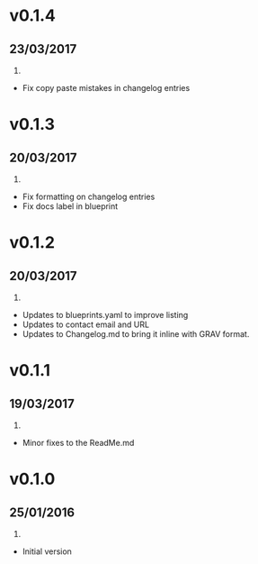 # v0.1.4
## 23/03/2017

1. [](#improved)
  * Fix copy paste mistakes in changelog entries

# v0.1.3
## 20/03/2017

1. [](#improved)
  * Fix formatting on changelog entries
  * Fix docs label in blueprint

# v0.1.2
## 20/03/2017

1. [](#improved)
  * Updates to blueprints.yaml to improve listing
  * Updates to contact email and URL
  * Updates to Changelog.md to bring it inline with GRAV format.

# v0.1.1
## 19/03/2017

1. [](#improved)
  * Minor fixes to the ReadMe.md

# v0.1.0
## 25/01/2016

1. [](#new)
  * Initial version
